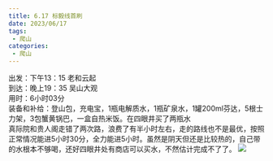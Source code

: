 ```yaml
---
title: 6.17 标毅线首刷
date: 2023/06/17
tags: 
 - 爬山
categories:
 - 爬山
---
```


出发：下午13：15 老和云起\
到达：晚上19：35 吴山大观\
用时：6小时03分\
装备和补给：登山包，充电宝，1瓶电解质水，1瓶矿泉水，1罐200ml芬达，5根士力架，3包蟹黄锅巴，一盒自热米饭。在四眼井买了两瓶水\
真际院和贵人阁走错了两次路，浪费了有半小时左右，走的路线也不是最优，按照正常情况能进5小时30分，全力能进5小时。虽然是阴天但还是比较热的，自己带的水根本不够喝，还好四眼井处有商店可以买水，不然估计完成不了了。
![](./img/b/1-1.jpg)

